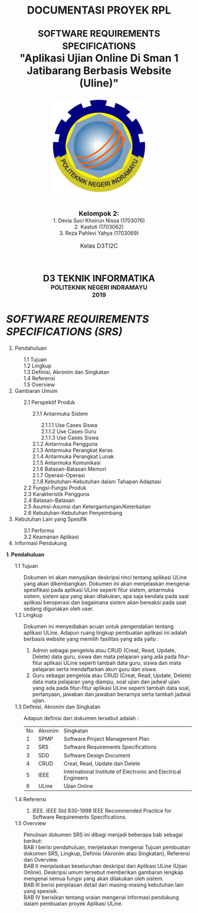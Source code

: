 <h1 align="center" id="software-requirements-specification">DOCUMENTASI PROYEK RPL
<p align="center"><font size="5"><b>SOFTWARE REQUIREMENTS SPECIFICATIONS</b></font><br>
"Aplikasi Ujian Online Di Sman 1 Jatibarang Berbasis Website (Uline)"</p></h1>

<p align="center"><img src="Gambar/POLINDRA.png" width="250" height="250"></p>

<br>

<p align="center">
    <b><font size="4">Kelompok 2:</font></b><br>
    1. Devia Suci Khoirun Nissa (1703076) <br>
    2. Kastuti (1703062)<br>
    3. Reza Pahlevi Yahya (1703069)
</p>
<center><font size="3"><p align="center">Kelas D3TI2C</p></font></center>

<br>

<br>

<p align="center"><b><font size="5">D3 TEKNIK INFORMATIKA</font></b><br>
<b><font size="3">POLITEKNIK NEGERI INDRAMAYU</font></b><br>
<b><font size="3">2019</font></b></p>


<b>
<h1>
<i>SOFTWARE REQUIREMENTS SPECIFICATIONS (SRS)</i>
</h1>
</b>

<ol>
	<li>Pendahuluan</li>
	<ol>
		1.1 Tujuan<br>
		1.2 Lingkup<br> 
		1.3 Definisi, Akronim dan Singkatan<br>
		1.4 Referensi<br>
		1.5 Overview<br>
	</ol>
	<li> Gambaran Umum</li>
	<ol>
		2.1 Perspektif Produk<br>
		<ol>
			2.1.1 Antarmuka Sistem<br>
			<ol>
				2.1.1.1 Use Cases Siswa<br>
				2.1.1.2 Use Cases Guru<br>
				2.1.1.3 Use Cases Siswa<br>
			</ol>
			2.1.2 Antarmuka Pengguna<br>
			2.1.3 Antarmuka Perangkat Keras<br>
			2.1.4 Antarmuka Perangkat Lunak<br>
			2.1.5 Antarmuka Komunikasi<br>
			2.1.6 Batasan-Batasan Memori<br>
			2.1.7 Operasi-Operasi<br>
			2.1.8 Kebutuhan-Kebutuhan dalam Tahapan Adaptasi<br>
		</ol>
		2.2 Fungsi-Fungsi Produk<br>
		2.3 Karakteristik Pengguna<br>
		2.4 Batasan-Batasan<br>
		2.5	Asumsi-Asumsi dan Ketergantungan/Keterkaitan<br>
		2.6	Kebutuhan-Kebutuhan Penyeimbang<br>
	</ol>
	<li> Kebutuhan Lain yang Spesifik</li>
	<ol>
		3.1	Performa<br>
		3.2	Keamanan Aplikasi<br>
	</ol>
	<li> Informasi Pendukung</li>
</ol>
		

<b>
1. Pendahuluan<br>
</b>
<ol>
	1.1 Tujuan<br>
	<ol>Dokumen ini akan menyajikan deskripsi rinci tentang aplikasi ULine yang akan dikembangkan. Dokumen ini akan menjelaskan mengenai spesifikasi pada aplikasi ULine seperti fitur sistem, antarmuka sistem, sistem apa yang akan dilakukan, apa saja kendala pada saat aplikasi beroperasi dan bagaimana sistem akan bereaksi pada saat sedang digunakan oleh user.<br></ol>
	1.2 Lingkup<br>
	<ol>Dokumen ini menyediakan acuan untuk pengendalian tentang aplikasi ULine. Adapun ruang lingkup pembuatan aplikasi ini adalah berbasis website yang memilih fasilitas yang ada yaitu :<br>
		<ol>
			<li> Admin sebagai pengelola atau CRUD (Creat, Read, Update, Delete) data guru, siswa dan mata pelajaran yang ada pada fitur-fitur aplikasi ULine seperti tambah data guru, siswa dan mata pelajaran serta mendaftarkan akun guru dan siswa.</li>
			<li>Guru sebagai pengelola atau CRUD (Creat, Read, Update, Delete) data mata pelajaran yang diampu, soal ujian dan jadwal ujian yang ada pada fitur-fitur aplikasi ULine seperti tambah data soal, pertanyaan, jawaban dan jawaban benarnya serta tambah jadwal ujian.</li>
		</ol>
	</ol>
	1.3 Definisi, Akronim dan Singkatan<br>
	<ol>Adapun definisi dari dokumen tersebut adalah :<br>
		<table>
			<tr>
			   	<td>No</td>
			   	<td>Akronim</td>
			   	<td>Singkatan</td>
			</tr>
			<tr>
				<td>1</td>
			   	<td>SPMP</td>
			   	<td>Software Project Management Plan</td>
			</tr>
			<tr>
				<td>2</td>
				<td>SRS</td>
			   	<td>Software Requirements Specifications</td>
			</tr>
			<tr>
			   	<td>3</td>
			   	<td>SDD</td>
			   	<td>Software Design Document</td>
			</tr>
			<tr>
			   	<td>4</td>
			   	<td>CRUD</td>
			   	<td>Creat, Read, Update dan Delete</td>
			</tr>
			<tr>
			   	<td>5</td>
			   	<td>IEEE</td>
			   	<td>International Institute of Electronic and Electrical Engineers</td>
			</tr>
			<tr>
			   	<td>6</td>
			   	<td>ULine</td>
			   	<td>Ujian Online</td>
			</tr>
		</table>
	</ol>
	1.4 Referensi<br>
		<ol>
		<ol>
			<li>IEEE. IEEE Std 830-1998 IEEE Recommended Practice for Software Requirements Specifications.</li>
		</ol>
		</ol>
	1.5 Overview<br>
	<ol>Penulisan dokumen SRS ini dibagi menjadi beberapa bab sebagai berikut:<br>
		BAB I berisi pendahuluan, menjelaskan mengenai Tujuan pembuatan dokumen SRS, Lingkup, Definisi (Akronim atau Singkatan), Referensi dan Overview.<br>
		BAB II menjelaskan keseluruhan deskripsi dari Aplikasi ULine (Ujian Online). Deskripsi umum tersebut memberikan gambaran lengkap mengenai semua fungsi yang akan dilakukan oleh sistem.<br>
		BAB III berisi penjelasan detail dari masing-masing kebutuhan lain yang spesisik.<br>
		BAB IV berisikan tentang uraian mengenai informasi pendukung dalam pembuatan proyek Aplikasi ULine.<br>
	</ol>
</ol>